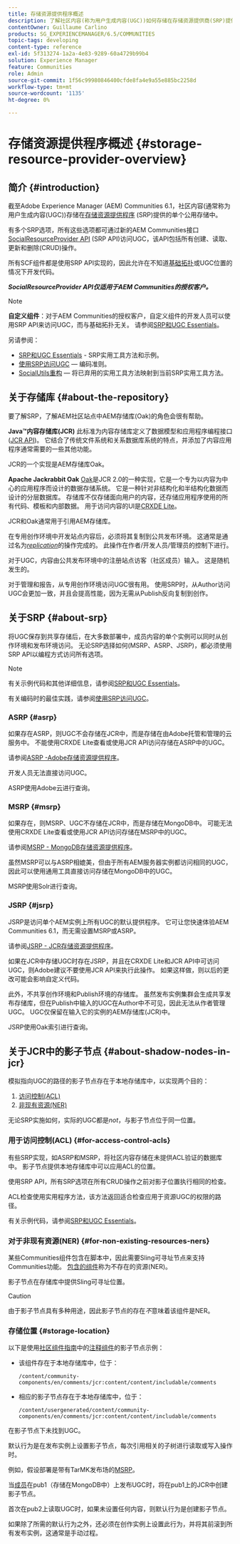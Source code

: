 ```yaml
---
title: 存储资源提供程序概述
description: 了解社区内容(称为用户生成内容(UGC))如何存储在存储资源提供商(SRP)提供的简单通用存储中。
contentOwner: Guillaume Carlino
products: SG_EXPERIENCEMANAGER/6.5/COMMUNITIES
topic-tags: developing
content-type: reference
exl-id: 5f313274-1a2a-4e83-9289-60a4729b99b4
solution: Experience Manager
feature: Communities
role: Admin
source-git-commit: 1f56c99980846400cfde8fa4e9a55e885bc2258d
workflow-type: tm+mt
source-wordcount: '1135'
ht-degree: 0%

---
```


# 存储资源提供程序概述 {#storage-resource-provider-overview}

## 简介 {#introduction}

截至Adobe Experience Manager (AEM) Communities 6.1，社区内容(通常称为用户生成内容(UGC))存储在[存储资源提供程序](working-with-srp.md) (SRP)提供的单个公用存储中。

有多个SRP选项，所有这些选项都可通过新的AEM Communities接口[SocialResourceProvider API](srp-and-ugc.md) (SRP API)访问UGC，该API包括所有创建、读取、更新和删除(CRUD)操作。

所有SCF组件都是使用SRP API实现的，因此允许在不知道[基础拓扑](topologies.md)或UGC位置的情况下开发代码。

***SocialResourceProvider API仅适用于AEM Communities的授权客户。***

>[!NOTE]
>
>**自定义组件**：对于AEM Communities的授权客户，自定义组件的开发人员可以使用SRP API来访问UGC，而与基础拓扑无关。 请参阅[SRP和UGC Essentials](srp-and-ugc.md)。

另请参阅：

* [SRP和UGC Essentials](srp-and-ugc.md) - SRP实用工具方法和示例。
* [使用SRP访问UGC](accessing-ugc-with-srp.md) — 编码准则。
* [SocialUtils重构](socialutils.md) — 将已弃用的实用工具方法映射到当前SRP实用工具方法。

## 关于存储库 {#about-the-repository}

要了解SRP，了解AEM社区站点中AEM存储库(Oak)的角色会很有帮助。

**Java™内容存储库(JCR)**
此标准为内容存储库定义了数据模型和应用程序编程接口([JCR API](https://jackrabbit.apache.org/jcr/jcr-api.html))。 它结合了传统文件系统和关系数据库系统的特点，并添加了内容应用程序通常需要的一些其他功能。

JCR的一个实现是AEM存储库Oak。

**Apache Jackrabbit Oak**
[Oak](../../help/sites-deploying/platform.md)是JCR 2.0的一种实现，它是一个专为以内容为中心的应用程序而设计的数据存储系统。 它是一种针对非结构化和半结构化数据而设计的分层数据库。 存储库不仅存储面向用户的内容，还存储应用程序使用的所有代码、模板和内部数据。 用于访问内容的UI是[CRXDE Lite](../../help/sites-developing/developing-with-crxde-lite.md)。

JCR和Oak通常用于引用AEM存储库。

在专用创作环境中开发站点内容后，必须将其复制到公共发布环境。 这通常是通过名为&#x200B;*[replication](deploy-communities.md#replication-agents-on-author)*&#x200B;的操作完成的。 此操作在作者/开发人员/管理员的控制下进行。

对于UGC，内容由公共发布环境中的注册站点访客（社区成员）输入。 这是随机发生的。

对于管理和报告，从专用创作环境访问UGC很有用。 使用SRP时，从Author访问UGC会更加一致，并且会提高性能，因为无需从Publish反向复制到创作。

## 关于SRP {#about-srp}

将UGC保存到共享存储后，在大多数部署中，成员内容的单个实例可以同时从创作环境和发布环境访问。 无论SRP选择如何(MSRP、ASRP、JSRP)，都必须使用SRP API以编程方式访问所有选项。

>[!NOTE]
>
>有关示例代码和其他详细信息，请参阅[SRP和UGC Essentials](srp-and-ugc.md)。
>
>有关编码时的最佳实践，请参阅[使用SRP访问UGC](accessing-ugc-with-srp.md)。

### ASRP {#asrp}

如果存在ASRP，则UGC不会存储在JCR中，而是存储在由Adobe托管和管理的云服务中。 不能使用CRXDE Lite查看或使用JCR API访问存储在ASRP中的UGC。

请参阅[ASRP -Adobe存储资源提供程序](asrp.md)。

开发人员无法直接访问UGC。

ASRP使用Adobe云进行查询。

### MSRP {#msrp}

如果存在，则MSRP、UGC不存储在JCR中，而是存储在MongoDB中。 可能无法使用CRXDE Lite查看或使用JCR API访问存储在MSRP中的UGC。

请参阅[MSRP - MongoDB存储资源提供程序](msrp.md)。

虽然MSRP可以与ASRP相媲美，但由于所有AEM服务器实例都访问相同的UGC，因此可以使用通用工具直接访问存储在MongoDB中的UGC。

MSRP使用Solr进行查询。

### JSRP {#jsrp}

JSRP是访问单个AEM实例上所有UGC的默认提供程序。 它可让您快速体验AEM Communities 6.1，而无需设置MSRP或ASRP。

请参阅[JSRP - JCR存储资源提供程序](jsrp.md)。

如果在JCR中存储UGC时存在JSRP，并且在CRXDE Lite和JCR API中可访问UGC，则Adobe建议不要使用JCR API来执行此操作。 如果这样做，则以后的更改可能会影响自定义代码。

此外，不共享创作环境和Publish环境的存储库。 虽然发布实例集群会生成共享发布存储库，但在Publish中输入的UGC在Author中不可见，因此无法从作者管理UGC。 UGC仅保留在输入它的实例的AEM存储库(JCR)中。

JSRP使用Oak索引进行查询。

## 关于JCR中的影子节点 {#about-shadow-nodes-in-jcr}

模拟指向UGC的路径的影子节点存在于本地存储库中，以实现两个目的：

1. [访问控制(ACL)](#for-access-control-acls)
1. [非现有资源(NER)](#for-non-existing-resources-ners)

无论SRP实施如何，实际的UGC都是&#x200B;*not*，与影子节点位于同一位置。

### 用于访问控制(ACL) {#for-access-control-acls}

有些SRP实现，如ASRP和MSRP，将社区内容存储在未提供ACL验证的数据库中。 影子节点提供本地存储库中可以应用ACL的位置。

使用SRP API，所有SRP选项在所有CRUD操作之前对影子位置执行相同的检查。

ACL检查使用实用程序方法，该方法返回适合检查应用于资源UGC的权限的路径。

有关示例代码，请参阅[SRP和UGC Essentials](srp-and-ugc.md)。

### 对于非现有资源(NER) {#for-non-existing-resources-ners}

某些Communities组件包含在脚本中，因此需要Sling可寻址节点来支持Communities功能。 [包含的组件](scf.md#add-or-include-a-communities-component)称为不存在的资源(NER)。

影子节点在存储库中提供Sling可寻址位置。

>[!CAUTION]
>
>由于影子节点具有多种用途，因此影子节点的存在&#x200B;*不*&#x200B;意味着该组件是NER。

### 存储位置 {#storage-location}

以下是使用[社区组件指南](components-guide.md)中的[注释组件](http://localhost:4502/content/community-components/en/comments.html)的影子节点示例：

* 该组件存在于本地存储库中，位于：

  `/content/community-components/en/comments/jcr:content/content/includable/comments`

* 相应的影子节点存在于本地存储库中，位于：

  `/content/usergenerated/content/community-components/en/comments/jcr:content/content/includable/comments`

在影子节点下未找到UGC。

默认行为是在发布实例上设置影子节点，每次引用相关的子树进行读取或写入操作时。

例如，假设部署是带有TarMK发布场的[MSRP](msrp.md)。

当[成员](users.md)在pub1（存储在MongoDB中）上发布UGC时，将在pub1上的JCR中创建影子节点。

首次在pub2上读取UGC时，如果未设置任何内容，则默认行为是创建影子节点。

如果除了所需的默认行为之外，还必须在创作实例上设置此行为，并将其前滚到所有发布实例，这通常是手动过程。
